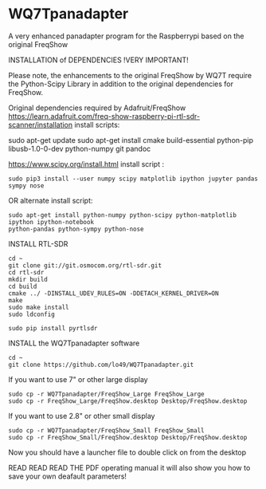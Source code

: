 # WQ7Tpanadapter
A very enhanced panadapter program for the Raspberrypi based on the original FreqShow


INSTALLATION of DEPENDENCIES
!VERY IMPORTANT!

Please note, the enhancements to the original FreqShow by WQ7T require the Python-Scipy
Library in addition to the original dependencies for FreqShow.

Original dependencies required by Adafruit/FreqShow
https://learn.adafruit.com/freq-show-raspberry-pi-rtl-sdr-scanner/installation
install scripts:

sudo apt-get update
sudo apt-get install cmake build-essential python-pip libusb-1.0-0-dev python-numpy git
pandoc

https://www.scipy.org/install.html
install script :
```console
sudo pip3 install --user numpy scipy matplotlib ipython jupyter pandas sympy nose
```
OR
alternate install script:
```console
sudo apt-get install python-numpy python-scipy python-matplotlib ipython ipython-notebook
python-pandas python-sympy python-nose
```

INSTALL RTL-SDR
```console
cd ~
git clone git://git.osmocom.org/rtl-sdr.git
cd rtl-sdr
mkdir build
cd build
cmake ../ -DINSTALL_UDEV_RULES=ON -DDETACH_KERNEL_DRIVER=ON
make
sudo make install
sudo ldconfig

sudo pip install pyrtlsdr
```

INSTALL the WQ7Tpanadapter software 
```console
cd ~
git clone https://github.com/lo49/WQ7Tpanadapter.git
```
If you want to use 7" or other large display
```console
sudo cp -r WQ7Tpanadapter/FreqShow_Large FreqShow_Large
sudo cp -r FreqShow_Large/FreqShow.desktop Desktop/FreqShow.desktop
```
If you want to use 2.8" or other small display
```console
sudo cp -r WQ7Tpanadapter/FreqShow_Small FreqShow_Small
sudo cp -r FreqShow_Small/FreqShow.desktop Desktop/FreqShow.desktop
```
Now you should have a launcher file to double click on from the desktop

READ READ READ THE PDF operating manual it will also show you how to save your own deafault parameters!
